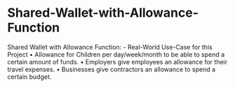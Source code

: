 # Shared-Wallet-with-Allowance-Function
Shared Wallet with Allowance Function: - Real-World Use-Case for this Project • Allowance for Children per day/week/month to be able to spend a certain amount of funds. • Employers give employees an allowance for their travel expenses. • Businesses give contractors an allowance to spend a certain budget.
